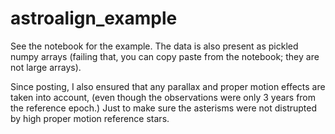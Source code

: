 # astroalign_example

See the notebook for the example. The data is also present as pickled numpy arrays (failing that, you can copy paste from the notebook; they are not large arrays).

Since posting, I also ensured that any parallax and proper motion effects are taken into account, (even though the observations were only 3 years from the reference epoch.) Just to make sure the asterisms were not distrupted by high proper motion reference stars.
